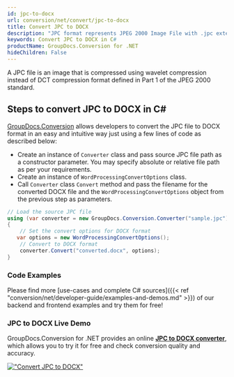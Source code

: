 ```yaml
---
id: jpc-to-docx
url: conversion/net/convert/jpc-to-docx
title: Convert JPC to DOCX
description: "JPC format represents JPEG 2000 Image File with .jpc extension. Learn how to convert JPC to DOCX file programmatically in C# language using GroupDocs.Conversion for .NET library."
keywords: Convert JPC to DOCX in C#
productName: GroupDocs.Conversion for .NET
hideChildren: False
---
```


A JPC file is an image that is compressed using wavelet compression instead of DCT compression format defined in Part 1 of the JPEG 2000 standard.

## Steps to convert JPC to DOCX in C#

[GroupDocs.Conversion](https://products.groupdocs.com/conversion/net) allows developers to convert the JPC file to DOCX format in an easy and intuitive way just using a few lines of code as described below:

* Create an instance of `Converter` class and pass source JPC file path as a constructor parameter. You may specify absolute or relative file path as per your requirements. 
* Create an instance of `WordProcessingConvertOptions` class.
* Call `Converter` class `Convert` method and pass the filename for the converted DOCX file and the `WordProcessingConvertOptions` object from the previous step as parameters.

```csharp
// Load the source JPC file
using (var converter = new GroupDocs.Conversion.Converter("sample.jpc"))
{
    // Set the convert options for DOCX format
   var options = new WordProcessingConvertOptions();
    // Convert to DOCX format
    converter.Convert("converted.docx", options);
}
```

### Code Examples

Please find more [use-cases and complete C# sources]({{< ref "conversion/net/developer-guide/examples-and-demos.md" >}}) of our backend and frontend examples and try them for free!

### JPC to DOCX Live Demo

GroupDocs.Conversion for .NET provides an online [**JPC to DOCX converter**](https://products.groupdocs.app/conversion/jpc-to-docx), which allows you to try it for free and check conversion quality and accuracy.

[!["Convert JPC to DOCX"](conversion/net/images/convert-to-docx/convert-jpc-to-docx.png)](https://products.groupdocs.app/conversion/jpc-to-docx)